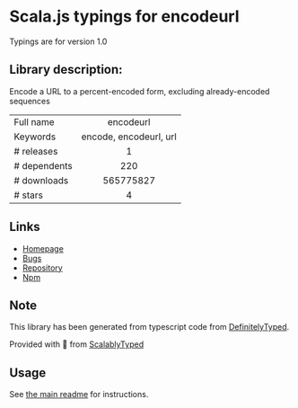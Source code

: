 
# Scala.js typings for encodeurl

Typings are for version 1.0

## Library description:
Encode a URL to a percent-encoded form, excluding already-encoded sequences

|                    |                 |
| ------------------ | :-------------: |
| Full name          | encodeurl |
| Keywords           | encode, encodeurl, url |
| # releases         | 1 |
| # dependents       | 220 |
| # downloads        | 565775827 |
| # stars            | 4 |

## Links
- [Homepage](https://github.com/pillarjs/encodeurl#readme)
- [Bugs](https://github.com/pillarjs/encodeurl/issues)
- [Repository](https://github.com/pillarjs/encodeurl)
- [Npm](https://www.npmjs.com/package/encodeurl)
    


## Note
This library has been generated from typescript code from [DefinitelyTyped](https://definitelytyped.org).

Provided with :purple_heart: from [ScalablyTyped](https://github.com/oyvindberg/ScalablyTyped)

## Usage
See [the main readme](../../readme.md) for instructions.



